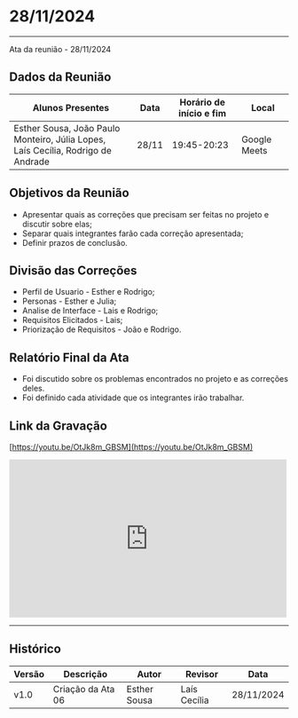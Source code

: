 # 28/11/2024
---

Ata da reunião - 28/11/2024

## Dados da Reunião


| Alunos Presentes | Data | Horário de início e fim | Local |
| -------- | ------- | ------- | ------- |
| Esther Sousa, João Paulo Monteiro, Júlia Lopes,<br> Laís Cecília, Rodrigo de Andrade | 28/11 | 19:45-20:23 | Google Meets |

## Objetivos da Reunião

- Apresentar quais as correções que precisam ser feitas no projeto e discutir sobre elas;
- Separar quais integrantes farão cada correção apresentada;
- Definir prazos de conclusão.

## Divisão das Correções

- Perfil de Usuario - Esther e Rodrigo;
- Personas - Esther e Julia;
- Analise de Interface - Lais e Rodrigo;
- Requisitos Elicitados - Lais;
- Priorização de Requisitos - João e Rodrigo.

## Relatório Final da Ata

- Foi discutido sobre os problemas encontrados no projeto e as correções deles.
- Foi definido cada atividade que os integrantes irão trabalhar.

## Link da Gravação

[https://youtu.be/OtJk8m_GBSM](https://youtu.be/OtJk8m_GBSM)

<iframe width="500" height="285" src="https://www.youtube.com/watch?v=OtJk8m_GBSM" title="[2024-2] Requisitos - Grupo 2 - 31/10/2024" frameborder="0" allow="accelerometer; autoplay; clipboard-write; encrypted-media; gyroscope; picture-in-picture; web-share" referrerpolicy="strict-origin-when-cross-origin" allowfullscreen></iframe>

---

## Histórico

| Versão | Descrição                  | Autor                   | Revisor                  | Data       |
|--------|----------------------------|-------------------------|--------------------------|------------|
| v1.0   | Criação da Ata 06                     | Esther Sousa     |  Laís Cecília     | 28/11/2024 |


